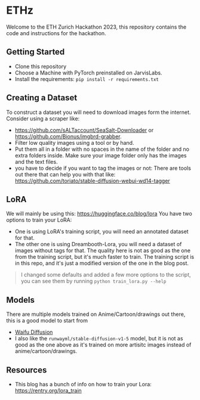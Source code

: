 # ETHz
Welcome to the ETH Zurich Hackathon 2023, this repository contains the code and instructions for the hackathon.

## Getting Started
- Clone this repository
- Choose a Machine with PyTorch preinstalled on JarvisLabs.
- Install the requirements: `pip install -r requirements.txt`
## Creating a Dataset
To construct a dataset you will need to download images form the internet. 
Consider using a scraper like: 
- https://github.com/sALTaccount/SeaSalt-Downloader or https://github.com/Bionus/imgbrd-grabber.
- Filter low quality images using a tool or by hand.
- Put them all in a folder with no spaces in the name of the folder and no extra folders inside. Make sure your image folder only has the images and the text files.
- you have to decide if you want to tag the images or not: There are tools out there that can help you with that like: https://github.com/toriato/stable-diffusion-webui-wd14-tagger

## LoRA
We will mainly be using this: https://huggingface.co/blog/lora
You have two options to train your LoRA:
- One is using LoRA's training script, you will need an annotated dataset for that.
- The other one is using Dreambooth-Lora, you will need a dataset of images without tags for that. The quality here is not as good as the one from the training script, but it's much faster to train.
The training script is in this repo, and it's just a modified version of the one in the blog post.
> I changed some defaults and added a few more options to the script, you can see them by running `python train_lora.py --help`

## Models
There are multiple models trained on Anime/Cartoon/drawings out there,  this is a good model to start from
- [Waifu Diffusion](https://huggingface.co/hakurei/waifu-diffusion)
- I also like the `runwayml/stable-diffusion-v1-5` model, but it is not as good as the one above as it's trained on more artisitc images instead of anime/cartoon/drawings.

## Resources
- This blog has a bunch of info on how to train your Lora: https://rentry.org/lora_train